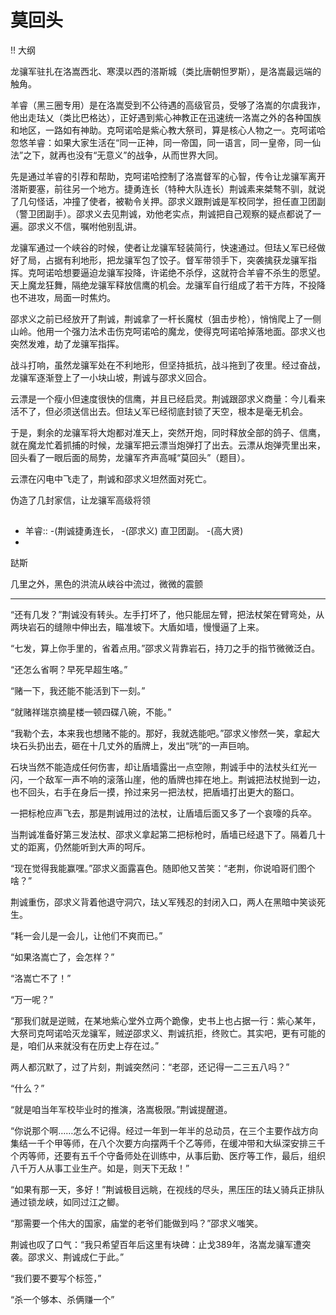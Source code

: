 
# 莫回头

!! 大纲

龙骧军驻扎在洛嵩西北、寒漠以西的溚斯城（类比唐朝怛罗斯），是洛嵩最远端的触角。

羊睿（黑三圈专用）是在洛嵩受到不公待遇的高级官员，受够了洛嵩的尔虞我诈，他出走珐乂（类比巴格达），正好遇到紫心神教正在迅速统一洛嵩之外的各种国族和地区，一路如有神助。克呵诺哈是紫心教大祭司，算是核心人物之一。克呵诺哈忽悠羊睿：如果大家生活在“同一正神，同一帝国，同一语言，同一皇帝，同一仙法”之下，就再也没有“无意义”的战争，从而世界大同。

先是通过羊睿的引荐和帮助，克呵诺哈控制了洛嵩督军的心智，传令让龙骧军离开溚斯要塞，前往另一个地方。捷勇连长（特种大队连长）荆诚素来桀骜不驯，就说了几句怪话，冲撞了使者，被勒令关押。邵求义跟荆诚是军校同学，担任直卫团副（警卫团副手）。邵求义去见荆诚，劝他老实点，荆诚把自己观察的疑点都说了一遍。邵求义不信，嘱咐他别乱讲。

龙骧军通过一个峡谷的时候，使者让龙骧军轻装简行，快速通过。但珐乂军已经做好了局，占据有利地形，把龙骧军包了饺子。督军带领手下，突袭擒获龙骧军指挥。克呵诺哈想要逼迫龙骧军投降，许诺绝不杀俘，这就符合羊睿不杀生的愿望。天上魔龙狂舞，隔绝龙骧军释放信鹰的机会。龙骧军自行组成了若干方阵，不投降也不进攻，局面一时焦灼。

邵求义之前已经放开了荆诚，荆诚拿了一杆长魔杖（狙击步枪），悄悄爬上了一侧山岭。他用一个强力法术击伤克呵诺哈的魔龙，使得克呵诺哈掉落地面。邵求义也突然发难，劫了龙骧军指挥。

战斗打响，虽然龙骧军处在不利地形，但坚持抵抗，战斗拖到了夜里。经过奋战，龙骧军逐渐登上了一小块山坡，荆诚与邵求义回合。

云漂是一个瘦小但速度很快的信鹰，并且已经启灵。荆诚跟邵求义商量：今儿看来活不了，但必须送信出去。但珐乂军已经彻底封锁了天空，根本是毫无机会。

于是，剩余的龙骧军将大炮都对准天上，突然开炮，同时释放全部的鸽子、信鹰，就在魔龙忙着抓捕的时候，龙骧军把云漂当炮弹打了出去。云漂从炮弹壳里出来，回头看了一眼后面的局势，龙骧军齐声高喊“莫回头”（题目）。

云漂在闪电中飞走了，荆诚和邵求义坦然面对死亡。

伪造了几封家信，让龙骧军高级将领

##

- 羊睿::
-(荆诚捷勇连长，
-(邵求义) 直卫团副。
-(高大贤)
-

跶斯

几里之外，黑色的洪流从峡谷中流过，微微的震颤

- - -





“还有几发？”荆诚没有转头。左手打坏了，他只能屈左臂，把法杖架在臂弯处，从两块岩石的缝隙中伸出去，瞄准坡下。大盾如墙，慢慢逼了上来。

“七发，算上你手里的，省着点用。”邵求义背靠岩石，持刀之手的指节微微泛白。

“还怎么省啊？早死早超生咯。”

“赌一下，我还能不能活到下一刻。”

“就赌祥瑞京摘星楼一顿四碟八碗，不能。”

“我勒个去，本来我也想赌不能的。那好，我就选能吧。”邵求义惨然一笑，拿起大块石头扔出去，砸在十几丈外的盾牌上，发出“咣”的一声巨响。

石块当然不能造成任何伤害，却让盾墙露出一点空隙，荆诚手中的法杖头红光一闪，一个敌军一声不响的滚落山崖，他的盾牌也摔在地上。荆诚把法杖抛到一边，也不回头，右手在身后一摸，拎过来另一把法杖，把盾墙打出更大的豁口。

一把标枪应声飞去，那是荆诚用过的法杖，让盾墙后面又多了一个哀嚎的兵卒。

当荆诚准备好第三发法杖、邵求义拿起第二把标枪时，盾墙已经退下了。隔着几十丈的距离，仍然能听到大声的呵斥。

“现在觉得我能赢嘿。”邵求义面露喜色。随即他又苦笑：“老荆，你说咱哥们图个啥？”

荆诚重伤，邵求义背着他退守洞穴，珐乂军残忍的封闭入口，两人在黑暗中笑谈死生。

“耗一会儿是一会儿，让他们不爽而已。”

“如果洛嵩亡了，会怎样？”

“洛嵩亡不了！”

“万一呢？”

“那我们就是逆贼，在某地紫心堂外立两个跪像，史书上也占据一行：紫心某年，大祭司克呵诺哈灭龙骧军，贼逆邵求义、荆诚抗拒，终败亡。其实吧，更有可能的是，咱们从来就没有在历史上存在过。”

两人都沉默了，过了片刻，荆诚突然问：“老邵，还记得一二三五八吗？”

“什么？”

“就是咱当年军校毕业时的推演，洛嵩极限。”荆诚提醒道。

“你说那个啊……怎么不记得。经过一年到一年半的总动员，在三个主要作战方向集结一千个甲等师，在八个次要方向摆两千个乙等师，在缓冲带和大纵深安排三千个丙等师，还要有五千个守备师处在训练中，从事后勤、医疗等工作，最后，组织八千万人从事工业生产。如是，则天下无敌！”

“如果有那一天，多好！”荆诚极目远眺，在视线的尽头，黑压压的珐乂骑兵正排队通过锁龙峡，如同过江之鲫。

“那需要一个伟大的国家，庙堂的老爷们能做到吗？”邵求义嗤笑。

荆诚也叹了口气：“我只希望百年后这里有块碑：止戈389年，洛嵩龙骧军遭突袭。邵求义、荆诚成仁于此。”

“我们要不要写个标签，”

“杀一个够本、杀俩赚一个”
